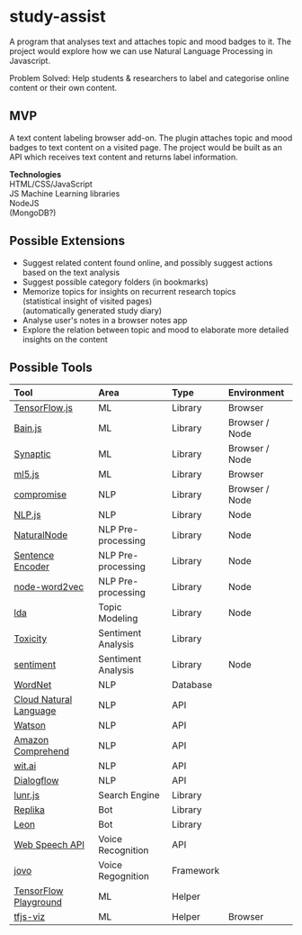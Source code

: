 # study-assist

A program that analyses text and attaches topic and mood badges to it. The project would explore how we can use Natural Language Processing in Javascript.

Problem Solved: Help students & researchers to label and categorise online content or their own content.

## MVP

A text content labeling browser add-on. The plugin attaches topic and mood badges to text content on a visited page.
The project would be built as an API which receives text content and returns label information.

**Technologies**  
HTML/CSS/JavaScript  
JS Machine Learning libraries  
NodeJS  
(MongoDB?)

## Possible Extensions

- Suggest related content found online, and possibly suggest actions based on the text analysis
- Suggest possible category folders (in bookmarks)
- Memorize topics for insights on recurrent research topics  
  (statistical insight of visited pages)  
  (automatically generated study diary)
- Analyse user's notes in a browser notes app
- Explore the relation between topic and mood to elaborate more detailed insights on the content

## Possible Tools

| Tool                                                                                                  | Area               | Type      | Environment    |
| :---------------------------------------------------------------------------------------------------- | :----------------- | :-------- | :------------- |
| [TensorFlow.js](https://www.tensorflow.org/js/)                                                       | ML                 | Library   | Browser        |
| [Bain.js](https://github.com/BrainJS/brain.js)                                                        | ML                 | Library   | Browser / Node |
| [Synaptic](https://github.com/cazala/synaptic)                                                        | ML                 | Library   | Browser / Node |
| [ml5.js](https://ml5js.org/)                                                                          | ML                 | Library   | Browser        |
| [compromise](http://compromise.cool/)                                                                 | NLP                | Library   | Browser / Node |
| [NLP.js](https://www.npmjs.com/package/node-nlp)                                                      | NLP                | Library   | Node           |
| [NaturalNode](https://github.com/NaturalNode/natural)                                                 | NLP Pre-processing | Library   | Node           |
| [Sentence Encoder](https://github.com/tensorflow/tfjs-models/tree/master/universal-sentence-encoder/) | NLP Pre-processing | Library   | Node           |
| [node-word2vec](https://github.com/Planeshifter/node-word2vec)                                        | NLP Pre-processing | Library   | Node           |
| [lda](https://github.com/primaryobjects/lda)                                                          | Topic Modeling     | Library   | Node           |
| [Toxicity](https://github.com/tensorflow/tfjs-models/tree/master/toxicity)                            | Sentiment Analysis | Library   |                |
| [sentiment](https://www.npmjs.com/package/sentiment)                                                  | Sentiment Analysis | Library   | Node           |
| [WordNet](https://wordnet.princeton.edu/)                                                             | NLP                | Database  |                |
| [Cloud Natural Language](https://cloud.google.com/natural-language/)                                  | NLP                | API       |                |
| [Watson](https://www.ibm.com/watson/services/natural-language-understanding/)                         | NLP                | API       |                |
| [Amazon Comprehend](https://aws.amazon.com/comprehend/)                                               | NLP                | API       |                |
| [wit.ai](https://wit.ai/)                                                                             | NLP                | API       |                |
| [Dialogflow](https://dialogflow.com/)                                                                 | NLP                | API       |                |
| [lunr.js](https://lunrjs.com/)                                                                        | Search Engine      | Library   |                |
| [Replika](https://replika.ai/)                                                                        | Bot                | Library   |                |
| [Leon](https://getleon.ai/)                                                                           | Bot                | Library   |                |
| [Web Speech API](https://developer.mozilla.org/en-US/docs/Web/API/Web_Speech_API)                     | Voice Recognition  | API       |                |
| [jovo](https://www.jovo.tech/)                                                                        | Voice Regognition  | Framework |                |
| [TensorFlow Playground](https://playground.tensorflow.org/)                                           | ML                 | Helper    |                |
| [tfjs-viz](https://github.com/tensorflow/tfjs-vis)                                                    | ML                 | Helper    | Browser        |
